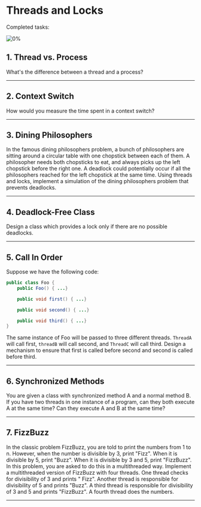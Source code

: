 # Threads and Locks

Completed tasks:

![0%](https://progress-bar.dev/0)

## 1. Thread vs. Process

What's the difference between a thread and a process?

<hr/>

## 2. Context Switch

How would you measure the time spent in a context switch?

<hr/>

## 3. Dining Philosophers

In the famous dining philosophers problem, a bunch of philosophers are sitting around a circular table with one chopstick between each of
them. A philosopher needs both chopsticks to eat, and always picks up the left chopstick before the right one. A deadlock could potentially
occur if all the philosophers reached for the left chopstick at the same time. Using threads and locks, implement a simulation of the dining
philosophers problem that prevents deadlocks.

<hr/>

## 4. Deadlock-Free Class

Design a class which provides a lock only if there are no possible deadlocks.

<hr/>

## 5. Call In Order

Suppose we have the following code:

```java
public class Foo {
    public Foo() { ...}

    public void first() { ...}

    public void second() { ...}

    public void third() { ...}
} 
```

The same instance of Foo will be passed to three different threads. `ThreadA` will call first,
`threadB` will call second, and `ThreadC` will call third. Design a mechanism to ensure that first is called before second and second is
called before third.

<hr/>

## 6. Synchronized Methods

You are given a class with synchronized method A and a normal method B. If you have two threads in one instance of a program, can they both
execute A at the same time? Can they execute A and B at the same time?


<hr/>

## 7. FizzBuzz

In the classic problem FizzBuzz, you are told to print the numbers from 1 to n. However, when the number is divisible by 3, print "Fizz".
When it is divisible by 5, print "Buzz". When it is divisible by 3 and 5, print "FizzBuzz". In this problem, you are asked to do this in a
multithreaded way. Implement a multithreaded version of FizzBuzz with four threads. One thread checks for divisibility of 3 and prints "
Fizz". Another thread is responsible for divisibility of 5 and prints "Buzz". A third thread is responsible for divisibility of 3 and 5 and
prints "FizzBuzz". A fourth thread does the numbers.

<hr/>
